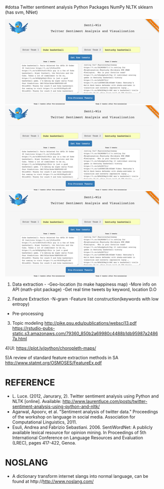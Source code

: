 #dotsa 
Twitter sentiment analysis 
Python Packages
NumPy
NLTK
sklearn (has svm, NNet)

![Alt text](https://github.com/Davodu/DOOTwitterSentiment/blob/master/Home_page.png "Home Page")
![Alt text](https://github.com/Davodu/DOOTwitterSentiment/blob/master/Home_page.png "Home Page")
![Alt text](https://github.com/Davodu/DOOTwitterSentiment/blob/master/Home_page.png "Home Page")



1)  Data extraction -
-Geo-location (to make happiness map)
-More info on API (math-plot package)
-Get real time tweets by keyword, location D.O


2) Feature Extraction 
  -N-gram
  -Feature list construction(keywords with low entropy) 
 - Pre-processing  

3) Topic modeling 
   http://pike.psu.edu/publications/websci13.pdf
https://rstudio-pubs-static.s3.amazonaws.com/79360_850b2a69980c4488b1db95987a24867a.html


4)UI: https://plot.ly/python/choropleth-maps/ 


5)A review of standard feature extraction methods in SA http://www.statmt.org/OSMOSES/FeatureEx.pdf

# REFERENCE
  * L. Luce. (2012, Janurary, 2). Twitter sentiment analysis using Python and NLTK [online]. Available: http://www.laurentluce.com/posts/twitter-sentiment-analysis-using-python-and-nltk/
  * Agarwal, Apoorv, et al. "Sentiment analysis of twitter data." Proceedings of the workshop on language in social media. Association for Computational Linguistics, 2011.
  * Esuli, Andrea and Fabrizio Sebastiani. 2006. SentiWordNet: A publicly available lexical resource for opinion mining. In Proceedings of 5th International Conference on Language Resources and Evaluation (LREC), pages 417-422, Genoa.

# NOSLANG
  * A dictionary transform internet slangs into normal language, can be found at http://http://www.noslang.com/
  
